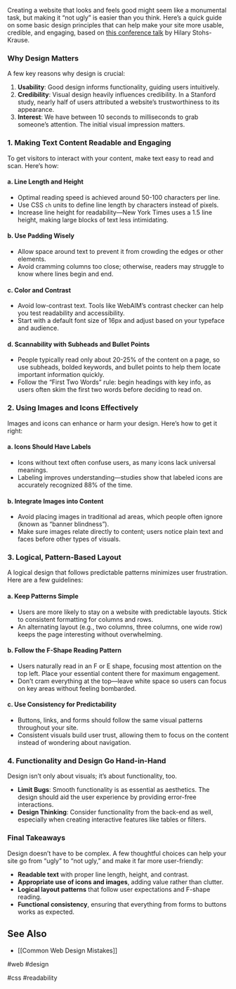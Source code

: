 Creating a website that looks and feels good might seem like a monumental task, but making it “not ugly” is easier than you think. Here’s a quick guide on some basic design principles that can help make your site more usable, credible, and engaging, based on [this conference talk](https://www.youtube.com/watch?v=Jf0cjocP8Wk) by Hilary Stohs-Krause.

### Why Design Matters

A few key reasons why design is crucial:

1. **Usability**: Good design informs functionality, guiding users intuitively.
2. **Credibility**: Visual design heavily influences credibility. In a Stanford study, nearly half of users attributed a website’s trustworthiness to its appearance.
3. **Interest**: We have between 10 seconds to milliseconds to grab someone’s attention. The initial visual impression matters.

### 1. Making Text Content Readable and Engaging

To get visitors to interact with your content, make text easy to read and scan. Here’s how:

#### a. **Line Length and Height**
- Optimal reading speed is achieved around 50-100 characters per line.
- Use CSS `ch` units to define line length by characters instead of pixels.
- Increase line height for readability—New York Times uses a 1.5 line height, making large blocks of text less intimidating.

#### b. **Use Padding Wisely**
- Allow space around text to prevent it from crowding the edges or other elements.
- Avoid cramming columns too close; otherwise, readers may struggle to know where lines begin and end.

#### c. **Color and Contrast**
- Avoid low-contrast text. Tools like WebAIM’s contrast checker can help you test readability and accessibility.
- Start with a default font size of 16px and adjust based on your typeface and audience.

#### d. **Scannability with Subheads and Bullet Points**
- People typically read only about 20-25% of the content on a page, so use subheads, bolded keywords, and bullet points to help them locate important information quickly.
- Follow the “First Two Words” rule: begin headings with key info, as users often skim the first two words before deciding to read on.

### 2. Using Images and Icons Effectively

Images and icons can enhance or harm your design. Here’s how to get it right:

#### a. **Icons Should Have Labels**
- Icons without text often confuse users, as many icons lack universal meanings.
- Labeling improves understanding—studies show that labeled icons are accurately recognized 88% of the time.

#### b. **Integrate Images into Content**
- Avoid placing images in traditional ad areas, which people often ignore (known as “banner blindness”).
- Make sure images relate directly to content; users notice plain text and faces before other types of visuals.

### 3. Logical, Pattern-Based Layout

A logical design that follows predictable patterns minimizes user frustration. Here are a few guidelines:

#### a. **Keep Patterns Simple**
- Users are more likely to stay on a website with predictable layouts. Stick to consistent formatting for columns and rows.
- An alternating layout (e.g., two columns, three columns, one wide row) keeps the page interesting without overwhelming.

#### b. **Follow the F-Shape Reading Pattern**
- Users naturally read in an F or E shape, focusing most attention on the top left. Place your essential content there for maximum engagement.
- Don’t cram everything at the top—leave white space so users can focus on key areas without feeling bombarded.

#### c. **Use Consistency for Predictability**
- Buttons, links, and forms should follow the same visual patterns throughout your site.
- Consistent visuals build user trust, allowing them to focus on the content instead of wondering about navigation.

### 4. Functionality and Design Go Hand-in-Hand

Design isn’t only about visuals; it’s about functionality, too.

- **Limit Bugs**: Smooth functionality is as essential as aesthetics. The design should aid the user experience by providing error-free interactions.
- **Design Thinking**: Consider functionality from the back-end as well, especially when creating interactive features like tables or filters.

### Final Takeaways

Design doesn’t have to be complex. A few thoughtful choices can help your site go from “ugly” to “not ugly,” and make it far more user-friendly:

- **Readable text** with proper line length, height, and contrast.
- **Appropriate use of icons and images**, adding value rather than clutter.
- **Logical layout patterns** that follow user expectations and F-shape reading.
- **Functional consistency**, ensuring that everything from forms to buttons works as expected.


## See Also

- [[Common Web Design Mistakes]]

#web #design

<!-- Keywords -->
#css #readability
<!-- /Keywords -->
